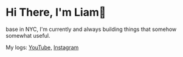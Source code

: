 <h1>Hi There, I'm Liam👋</h1>
<p>base in NYC, I'm currently and always building things that somehow somewhat useful.</p>
<p>My logs: <a href="youtube.com/@irrssue>youtube">YouTube,</a>  <a href="instagram.com/irrssue">Instagram</a></p>
